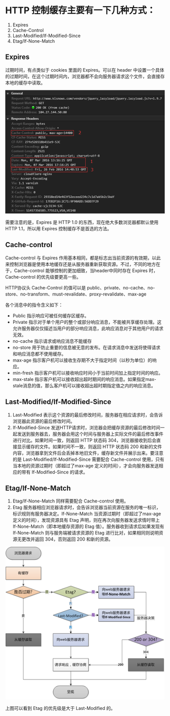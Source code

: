# HTTP 控制缓存主要有一下几种方式：
  1. Expires
  2. Cache-Control
  3. Last-Modified/If-Modified-Since
  4. Etag/If-None-Match

## Expires

过期时间，有点类似于 cookies 里面的 Expires。可以在 header 中设置一个具体的过期时间，在这个过期时间内，浏览器都不会向服务器请求这个文件，会直接存本地的缓存中读取。

![cache](../images/cache.png)

需要注意的是，Expires 是 HTTP 1.0 的东西，现在绝大多数浏览器都默认使用 HTTP 1.1，所以用 Expires 控制缓存不是首选的方法。

## Cache-control

Cache-control 与 Expires 作用基本相同，都是标志出当前资源的有效期，以此来控制浏览器是使用本地缓存还是从服务器重新获取资源。不过，不同的地方在于，Cache-control 能够控制的更加细致，当header中同时存在 Expires 时，Cache-control 的优先级要更高一些。

HTTP协议头 Cache-Control 的值可以是 public、private、no-cache、no- store、no-transform、must-revalidate、proxy-revalidate、max-age

各个消息中的指令含义如下：
  - Public 指示响应可被任何缓存区缓存。
  - Private 指示对于单个用户的整个或部分响应消息，不能被共享缓存处理。这允许服务器仅仅描述当用户的部分响应消息，此响应消息对于其他用户的请求无效。
  - no-cache 指示请求或响应消息不能缓存
  - no-store 用于防止重要的信息被无意的发布。在请求消息中发送将使得请求和响应消息都不使用缓存。
  - max-age 指示客户机可以接收生存期不大于指定时间（以秒为单位）的响应。
  - min-fresh 指示客户机可以接收响应时间小于当前时间加上指定时间的响应。
  - max-stale 指示客户机可以接收超出超时期间的响应消息。如果指定max-stale消息的值，那么客户机可以接收超出超时期指定值之内的响应消息。

## Last-Modified/If-Modified-Since
  1. Last-Modified 表示这个资源的最后修改时间，服务器在相应请求时，会告诉浏览器此资源的最后修改时间。
  2. If-Modified-Since 发送HTTP请求时，浏览器会把缓存资源的最后修改时间一起发送到服务器去，服务器会用这个时间与服务器上实际文件的最后修改事件进行对比。如果时间一致，则返回 HTTP 状态码 304，浏览器接收到后会直接显示缓存的文件。如果时间不一致，则返回 HTTP 状态码 200 和新的文件内容，浏览器拿到文件后会丢掉本地旧文件，缓存新文件并展示出来。要注意的是 Last-Modified/If-Modified-Since 需要配合 Cache-control 使用，只有当本地的资源过期时（即超过了max-age 定义的时间），才会向服务器发送相应的带有 If-Modified-Since 的请求。

## Etag/If-None-Match
  1. Etag/If-None-Match 同样需要配合 Cache-control 使用。
  2. Etag 服务器相应浏览器请求时，会告诉浏览器当前资源在服务的唯一标识，标识规则有服务器决定。If-None-Match 当资源过期时（即超过了max-age 定义的时间），发现资源具有 Etag 声明，则在再次向服务器发送求情时带上 If-None-Match（即本地缓存资源的 Etag 值）。服务器收到请求后如果发现有 If-None-Match 则与服务端被请求资源的 Etag 进行比对，如果相同则说明资源无更改并返回 304，否则返回 200 和新的资源。

![cache](../images/priority.png)

上图可以看到 Etag 的优先级是大于 Last-Modified 的。
